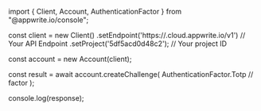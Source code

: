 import { Client, Account, AuthenticationFactor } from "@appwrite.io/console";

const client = new Client()
    .setEndpoint('https://<REGION>.cloud.appwrite.io/v1') // Your API Endpoint
    .setProject('5df5acd0d48c2'); // Your project ID

const account = new Account(client);

const result = await account.createChallenge(
    AuthenticationFactor.Totp // factor
);

console.log(response);
